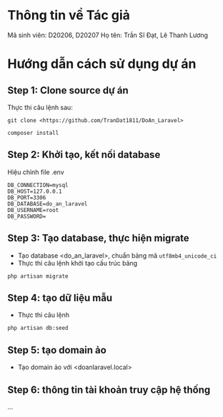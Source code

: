 # Thông tin về Tác giả
Mã sinh viên: D20206, D20207
Họ tên: Trần Sĩ Đạt, Lê Thanh Lương

# Hướng dẫn cách sử dụng dự án
## Step 1: Clone source dự án
Thực thi câu lệnh sau:
```
git clone <https://github.com/TranDat1811/DoAn_Laravel>

composer install
```

## Step 2: Khởi tạo, kết nối database
Hiệu chỉnh file .env
```
DB_CONNECTION=mysql
DB_HOST=127.0.0.1
DB_PORT=3306
DB_DATABASE=do_an_laravel
DB_USERNAME=root
DB_PASSWORD=
```

## Step 3: Tạo database, thực hiện migrate
- Tạo database <do_an_laravel>, chuẩn bảng mã `utf8mb4_unicode_ci`
- Thực thi câu lệnh khởi tạo cấu trúc bảng
```
php artisan migrate
```

## Step 4: tạo dữ liệu mẫu
- Thực thi câu lệnh
```
php artisan db:seed
```

## Step 5: tạo domain ảo
- Tạo domain ảo với <doanlaravel.local>

## Step 6: thông tin tài khoản truy cập hệ thống

...
